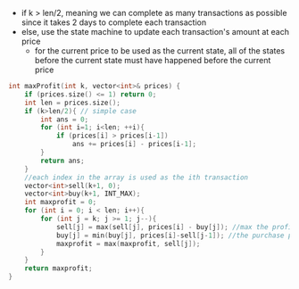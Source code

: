 - if k > len/2, meaning we can complete as many transactions as possible since it takes 2 days to complete each transaction
- else, use the state machine to update each transaction's amount at each price
    - for the current price to be used as the current state, all of the states before the current state must have happened before the current price
    
```cpp
int maxProfit(int k, vector<int>& prices) {
    if (prices.size() <= 1) return 0;
    int len = prices.size();
    if (k>len/2){ // simple case
        int ans = 0;
        for (int i=1; i<len; ++i){
            if (prices[i] > prices[i-1])
                ans += prices[i] - prices[i-1];
        }
        return ans;
    }
    //each index in the array is used as the ith transaction
    vector<int>sell(k+1, 0); 
    vector<int>buy(k+1, INT_MAX);
    int maxprofit = 0;
    for (int i = 0; i < len; i++){
        for (int j = k; j >= 1; j--){
            sell[j] = max(sell[j], prices[i] - buy[j]); //max the profit by using curr price as the sale and the prev min price
            buy[j] = min(buy[j], prices[i]-sell[j-1]); //the purchase price for curr is smallest when prev profit is the largest 
            maxprofit = max(maxprofit, sell[j]);
        }
    }
    return maxprofit;
}
```
